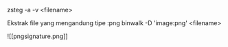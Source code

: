 zsteg -a -v \<filename\>

Ekstrak file yang mengandung tipe :png
binwalk -D 'image:png' \<filename\> 

![[pngsignature.png]]
